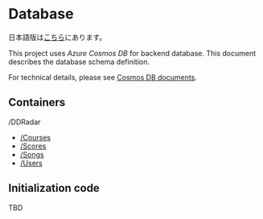 # Database

日本語版は[こちら](./README-ja.md)にあります。

This project uses *Azure Cosmos DB* for backend database.
This document describes the database schema definition.

For technical details, please see [Cosmos DB documents](https://docs.microsoft.com/azure/cosmos-db/).

## Containers

/DDRadar

- [/Courses](./courses.md)
- [/Scores](./scores.md)
- [/Songs](./songs.md)
- [/Users](./users.md)

## Initialization code

TBD
